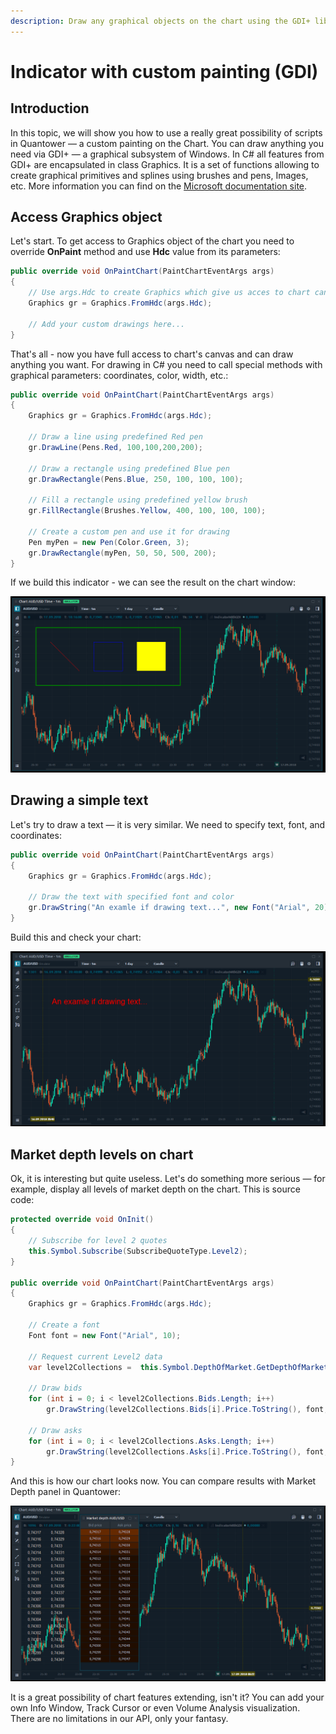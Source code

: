 ```yaml
---
description: Draw any graphical objects on the chart using the GDI+ library
---
```


# Indicator with custom painting \(GDI\)

## Introduction

In this topic, we will show you how to use a really great possibility of scripts in Quantower — a custom painting on the Chart. You can draw anything you need via GDI+ — a graphical subsystem of Windows. In C\# all features from GDI+ are encapsulated in class Graphics. It is a set of functions allowing to create graphical primitives and splines using brushes and pens, Images, etc. More information you can find on the [Microsoft documentation site](https://docs.microsoft.com/ru-ru/dotnet/api/system.drawing.graphics?redirectedfrom=MSDN&view=netframework-4.7.2).

## Access Graphics object

Let's start. To get access to Graphics object of the chart you need to override **OnPaint** method and use **Hdc** value from its parameters:

```csharp
public override void OnPaintChart(PaintChartEventArgs args)
{
    // Use args.Hdc to create Graphics which give us acces to chart canvas
    Graphics gr = Graphics.FromHdc(args.Hdc);                        
    
    // Add your custom drawings here...
}
```

That's all - now you have full access to chart's canvas and can draw anything you want. For drawing in C\# you need to call special methods with graphical parameters: coordinates, color, width, etc.:

```csharp
public override void OnPaintChart(PaintChartEventArgs args)
{
    Graphics gr = Graphics.FromHdc(args.Hdc);
            
    // Draw a line using predefined Red pen
    gr.DrawLine(Pens.Red, 100,100,200,200);

    // Draw a rectangle using predefined Blue pen
    gr.DrawRectangle(Pens.Blue, 250, 100, 100, 100);

    // Fill a rectangle using predefined yellow brush
    gr.FillRectangle(Brushes.Yellow, 400, 100, 100, 100);            

    // Create a custom pen and use it for drawing
    Pen myPen = new Pen(Color.Green, 3);
    gr.DrawRectangle(myPen, 50, 50, 500, 200);
}
```

If we build this indicator - we can see the result on the chart window:

![Drawing directly on the chart](../.gitbook/assets/primitives.png)

## Drawing a simple text

Let's try to draw a text — it is very similar. We need to specify text, font, and coordinates:

```csharp
public override void OnPaintChart(PaintChartEventArgs args)
{
    Graphics gr = Graphics.FromHdc(args.Hdc);

    // Draw the text with specified font and color
    gr.DrawString("An examle if drawing text...", new Font("Arial", 20), Brushes.Red, 100, 100);    
}
```

Build this and check your chart:

![Drawing a text](../.gitbook/assets/text.png)

## Market depth levels on chart

Ok, it is interesting but quite useless. Let's do something more serious — for example, display all levels of market depth on the chart. This is source code:

```csharp
protected override void OnInit()
{
    // Subscribe for level 2 quotes            
    this.Symbol.Subscribe(SubscribeQuoteType.Level2);
}
        
public override void OnPaintChart(PaintChartEventArgs args)
{
    Graphics gr = Graphics.FromHdc(args.Hdc);

    // Create a font
    Font font = new Font("Arial", 10);

    // Request current Level2 data
    var level2Collections =  this.Symbol.DepthOfMarket.GetDepthOfMarketAggregatedCollections();
            
    // Draw bids
    for (int i = 0; i < level2Collections.Bids.Length; i++)
        gr.DrawString(level2Collections.Bids[i].Price.ToString(), font, Brushes.LightGray, 20, 23 * i + 30);
            
    // Draw asks
    for (int i = 0; i < level2Collections.Asks.Length; i++)
        gr.DrawString(level2Collections.Asks[i].Price.ToString(), font, Brushes.LightGray, 100, 23 * i + 30);
}
```

And this is how our chart looks now. You can compare results with Market Depth panel in Quantower:

![Display bids and asks on the chart](../.gitbook/assets/level2.png)

It is a great possibility of chart features extending, isn't it? You can add your own Info Window, Track Cursor or even Volume Analysis visualization. There are no limitations in our API, only your fantasy.  


